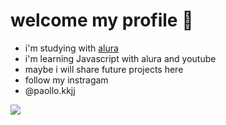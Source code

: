 # welcome my profile 🙂

- i'm studying with [alura](https://www.alura.com.br)
- i'm learning Javascript with alura and youtube 
- maybe i will share future projects here
- follow my instragam
- @paollo.kkjj

![](https://tenor.com/pt-BR/view/woah-surprised-shocked-gif-14419083)
